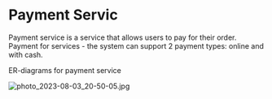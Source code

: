 # Payment Servic

Payment service is a service that allows users to pay for their order.
Payment for services - the system can support 2 payment types: online and with cash.

ER-diagrams for payment service

![photo_2023-08-03_20-50-05.jpg](..%2F..%2F..%2F..%2FUsers%2Fshysh%2FDesktop%2F2342%2Fphoto_2023-08-03_20-50-05.jpg)